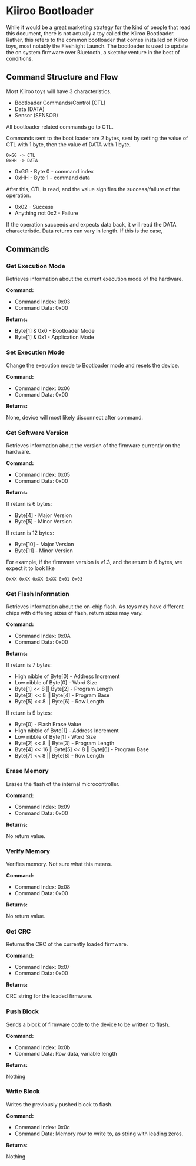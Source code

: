 # Kiiroo Bootloader

While it would be a great marketing strategy for the kind of people
that read this document, there is not actually a toy called the Kiiroo
Bootloader. Rather, this refers to the common bootloader that comes
installed on Kiiroo toys, most notably the Fleshlight Launch. The
bootloader is used to update the on system firmware over Bluetooth, a
sketchy venture in the best of conditions.

## Command Structure and Flow

Most Kiiroo toys will have 3 characteristics. 

-   Bootloader Commands/Control (CTL)
-   Data (DATA)
-   Sensor (SENSOR)

All bootloader related commands go to CTL.

Commands sent to the boot loader are 2 bytes, sent by setting the
value of CTL with 1 byte, then the value of DATA with 1 byte.

    0xGG -> CTL
    0xHH -> DATA

-   0xGG - Byte 0 - command index
-   0xHH - Byte 1 - command data

After this, CTL is read, and the value signifies the success/failure
of the operation.

-   0x02 - Success
-   Anything not 0x2 - Failure

If the operation succeeds and expects data back, it will read the DATA
characteristic. Data returns can vary in length. If this is the case, 

## Commands

### Get Execution Mode

Retrieves information about the current execution mode of the
hardware.

**Command:**

-   Command Index: 0x03
-   Command Data: 0x00

**Returns:**

-   Byte[1] & 0x0 - Bootloader Mode
-   Byte[1] & 0x1 - Application Mode

### Set Execution Mode

Change the execution mode to Bootloader mode and resets the device.
 
 **Command:**
 
 -   Command Index: 0x06
 -   Command Data: 0x00
 
 **Returns:**
 
 None, device will most likely disconnect after command.

### Get Software Version

Retrieves information about the version of the firmware currently on
the hardware.

**Command:**

-   Command Index: 0x05
-   Command Data: 0x00

**Returns:**

If return is 6 bytes:

-   Byte[4] - Major Version
-   Byte[5] - Minor Version

If return is 12 bytes:

-   Byte[10] - Major Version
-   Byte[11] - Minor Version

For example, if the firmware version is v1.3, and the return is 6
bytes, we expect it to look like

    0xXX 0xXX 0xXX 0xXX 0x01 0x03

### Get Flash Information

Retrieves information about the on-chip flash. As toys may have
different chips with differing sizes of flash, return sizes may vary.

**Command:**

-   Command Index: 0x0A
-   Command Data: 0x00

**Returns:**

If return is 7 bytes:

-   High nibble of Byte[0] - Address Increment
-   Low nibble of Byte[0] - Word Size
-   Byte[1] &lt;&lt; 8 || Byte[2] - Program Length
-   Byte[3] &lt;&lt; 8 || Byte[4] - Program Base
-   Byte[5] &lt;&lt; 8 || Byte[6] - Row Length

If return is 9 bytes:

-   Byte[0] - Flash Erase Value
-   High nibble of Byte[1] - Address Increment
-   Low nibble of Byte[1] - Word Size
-   Byte[2] &lt;&lt; 8 || Byte[3] - Program Length
-   Byte[4] &lt;&lt; 16 || Byte[5] &lt;&lt; 8 || Byte[6] - Program Base
-   Byte[7] &lt;&lt; 8 || Byte[8] - Row Length

### Erase Memory

Erases the flash of the internal microcontroller.

**Command:**

-   Command Index: 0x09
-   Command Data: 0x00

**Returns:**

No return value.

### Verify Memory

Verifies memory. Not sure what this means.

**Command:**

-   Command Index: 0x08
-   Command Data: 0x00

**Returns:**

No return value.

### Get CRC

Returns the CRC of the currently loaded firmware.

**Command:**

-   Command Index: 0x07
-   Command Data: 0x00

**Returns:**

CRC string for the loaded firmware.

### Push Block

Sends a block of firmware code to the device to be written to flash.

**Command:**

-   Command Index: 0x0b
-   Command Data: Row data, variable length

**Returns:**

Nothing

### Write Block

Writes the previously pushed block to flash.

**Command:**

-   Command Index: 0x0c
-   Command Data: Memory row to write to, as string with leading zeros.

**Returns:**

Nothing
